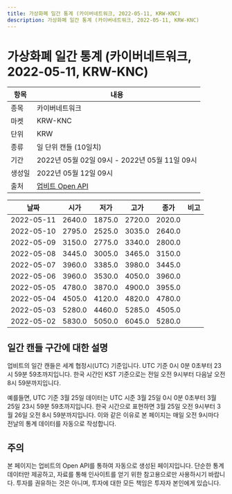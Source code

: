 ```yaml
---
title: 가상화폐 일간 통계 (카이버네트워크, 2022-05-11, KRW-KNC)
description: 가상화폐 일간 통계 (카이버네트워크, 2022-05-11, KRW-KNC)
---
```



가상화폐 일간 통계 (카이버네트워크, 2022-05-11, KRW-KNC)
===

|항목|내용|
|--|--|
|종목|카이버네트워크|
|마켓|KRW-KNC|
|단위|KRW|
|종류|일 단위 캔들 (10일치)|
|기간|2022년 05월 02일 09시 - 2022년 05월 11일 09시|
|생성일|2022년 05월 12일 09시|
|출처|[업비트 Open API](https://docs.upbit.com)|


|날짜|시가|저가|고가|종가|비고|
|--|--|--|--|--|--|
|2022-05-11|2640.0|1875.0|2720.0|2020.0|    |
|2022-05-10|2795.0|2525.0|3035.0|2640.0|    |
|2022-05-09|3150.0|2775.0|3340.0|2800.0|    |
|2022-05-08|3445.0|3005.0|3465.0|3150.0|    |
|2022-05-07|3960.0|3385.0|3980.0|3445.0|    |
|2022-05-06|3960.0|3530.0|4050.0|3960.0|    |
|2022-05-05|4780.0|3870.0|4900.0|3955.0|    |
|2022-05-04|4505.0|4120.0|4820.0|4780.0|    |
|2022-05-03|5280.0|4460.0|5285.0|4505.0|    |
|2022-05-02|5830.0|5050.0|6045.0|5280.0|    |


일간 캔들 구간에 대한 설명
---


업비트의 일간 캔들은 세계 협정시(UTC) 기준입니다. 
UTC 기준 0시 0분 0초부터 23시 59분 59초까지입니다. 
한국 시간인 KST 기준으로는 전일 오전 9시부터 다음날 오전 8시 59분까지입니다. 


예를들면, UTC 기준 3월 25일 데이터는 UTC 시준 3월 25일 0시 0분 0초부터 3월 25일 23시 59분 59초까지입니다. 
한국 시간으로 표현하면 3월 25일 오전 9시부터 3월 26일 오전 8시 59분까지입니다. 
이와 같은 이유로 본 페이지는 매일 오전 9시마다 전날의 통계 데이터를 자동으로 작성합니다. 


주의
---


본 페이지는 업비트의 Open API를 통하여 자동으로 생성된 페이지입니다. 
단순한 통계 데이터만 제공하고, 자료를 통해 인사이트를 얻기 위한 참고용으로만 사용하시기 바랍니다. 
투자를 권유하는 것은 아니며, 투자에 대한 모든 책임은 투자자 본인에게 있습니다. 
